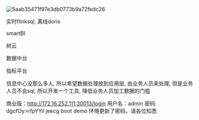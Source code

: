 ![5aab35471f97e3db0773b9a72fedc26](https://chenqf-blog-image.oss-cn-beijing.aliyuncs.com/images/5aab35471f97e3db0773b9a72fedc26.png)









实时flinksql, 离线doris



smartBI

树云



数据中台

指标平台



信息中心没那么多人, 所以希望数据处理放到应用层, 由业务人员来处理, 但是业务人员不会sql, 所以开发一个工具, 降低业务人员加工数据的门槛







商业版：http://172.16.252.111:30013/login
用户名：admin
密码: dgcfOy>rfpYYil jeecg boot demo 环境更新了密码，请各位知悉





